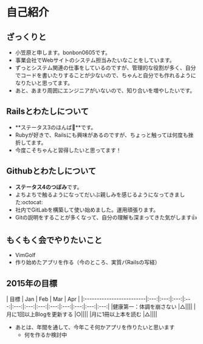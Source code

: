 # 自己紹介

## ざっくりと
- 小笠原と申します。bonbon0605です。
- 事業会社でWebサイトのシステム担当みたいなことをしています。
- ずっとシステム関連の仕事をしているのですが、管理的な役割が多く、自分でコードを書いたりすることが少ないので、ちゃんと自分でも作れるようになりたいと思ってます。
- あと、あまり周囲にエンジニアがいないので、知り合いを増やしたいです。

## Railsとわたしについて
- **ステータス3のほんば:herb:**です。
- Rubyが好きで、Railsにも興味があるのですが、ちょっと触っては何度も挫折してます。
- 今度こそちゃんと習得したいと思ってます！

## Githubとわたしについて
- **ステータス4のつぼみ**です。 
- よちよちで触るようになってだいぶ親しみを感じるようになってきました:octocat:
- 社内でGitLabを構築して使い始めました。運用頑張ります。
- Gitの説明をすることが多くなって、自分の理解も深まってきた気がします:+1:

## もくもく会でやりたいこと
- VimGolf
- 作り始めたアプリを作る（今のところ、実質パRailsの写経）

## 2015年の目標

|            目標           | Jan | Feb | Mar | Apr |
|:-------------------------|:---:|:---:|:---:|:---:|:---:|:---:|:---:|:---:|:---:|:---:|:---:|:---:|
|健康第一：体調を崩さない |△||||
|月に1回以上Blogを更新する |○||||
|月に1冊以上本を読む |△||||

+ あとは、年間を通して、今年こそ何かアプリを作りたいと思います
  * 何を作るか検討中